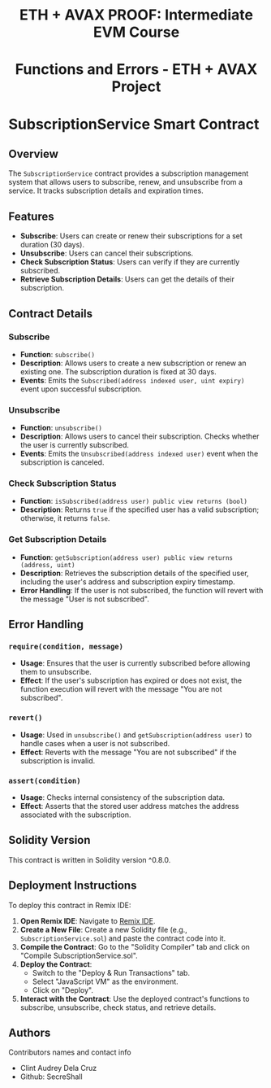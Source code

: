 <h1 align="center">ETH + AVAX PROOF: Intermediate EVM Course</h1>
<h1 align="center">Functions and Errors - ETH + AVAX Project</h1>

# SubscriptionService Smart Contract

## Overview

The `SubscriptionService` contract provides a subscription management system that allows users to subscribe, renew, and unsubscribe from a service. It tracks subscription details and expiration times.

## Features

- **Subscribe**: Users can create or renew their subscriptions for a set duration (30 days).
- **Unsubscribe**: Users can cancel their subscriptions.
- **Check Subscription Status**: Users can verify if they are currently subscribed.
- **Retrieve Subscription Details**: Users can get the details of their subscription.

## Contract Details

### Subscribe

- **Function**: `subscribe()`
- **Description**: Allows users to create a new subscription or renew an existing one. The subscription duration is fixed at 30 days.
- **Events**: Emits the `Subscribed(address indexed user, uint expiry)` event upon successful subscription.

### Unsubscribe

- **Function**: `unsubscribe()`
- **Description**: Allows users to cancel their subscription. Checks whether the user is currently subscribed.
- **Events**: Emits the `Unsubscribed(address indexed user)` event when the subscription is canceled.

### Check Subscription Status

- **Function**: `isSubscribed(address user) public view returns (bool)`
- **Description**: Returns `true` if the specified user has a valid subscription; otherwise, it returns `false`.

### Get Subscription Details

- **Function**: `getSubscription(address user) public view returns (address, uint)`
- **Description**: Retrieves the subscription details of the specified user, including the user's address and subscription expiry timestamp.
- **Error Handling**: If the user is not subscribed, the function will revert with the message "User is not subscribed".

## Error Handling

### `require(condition, message)`

- **Usage**: Ensures that the user is currently subscribed before allowing them to unsubscribe.
- **Effect**: If the user's subscription has expired or does not exist, the function execution will revert with the message "You are not subscribed".

### `revert()`

- **Usage**: Used in `unsubscribe()` and `getSubscription(address user)` to handle cases when a user is not subscribed.
- **Effect**: Reverts with the message "You are not subscribed" if the subscription is invalid.

### `assert(condition)`

- **Usage**: Checks internal consistency of the subscription data.
- **Effect**: Asserts that the stored user address matches the address associated with the subscription.

## Solidity Version

This contract is written in Solidity version ^0.8.0.

## Deployment Instructions

To deploy this contract in Remix IDE:

1. **Open Remix IDE**: Navigate to [Remix IDE](https://remix.ethereum.org/).
2. **Create a New File**: Create a new Solidity file (e.g., `SubscriptionService.sol`) and paste the contract code into it.
3. **Compile the Contract**: Go to the "Solidity Compiler" tab and click on "Compile SubscriptionService.sol".
4. **Deploy the Contract**:
   - Switch to the "Deploy & Run Transactions" tab.
   - Select "JavaScript VM" as the environment.
   - Click on "Deploy".
5. **Interact with the Contract**: Use the deployed contract's functions to subscribe, unsubscribe, check status, and retrieve details.


## Authors

Contributors names and contact info

- Clint Audrey Dela Cruz
- Github: SecreShall
